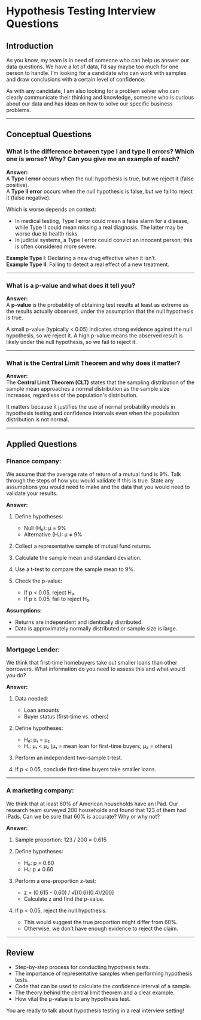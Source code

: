 
# Hypothesis Testing Interview Questions

## Introduction
As you know, my team is in need of someone who can help us answer our data questions. We have a lot of data, I’d say maybe too much for one person to handle. I’m looking for a candidate who can work with samples and draw conclusions with a certain level of confidence.

As with any candidate, I am also looking for a problem solver who can clearly communicate their thinking and knowledge, someone who is curious about our data and has ideas on how to solve our specific business problems.

---

## Conceptual Questions

### What is the difference between type I and type II errors? Which one is worse? Why? Can you give me an example of each?

**Answer:**  
A **Type I error** occurs when the null hypothesis is true, but we reject it (false positive).  
A **Type II error** occurs when the null hypothesis is false, but we fail to reject it (false negative).  

Which is worse depends on context:  
- In medical testing, Type I error could mean a false alarm for a disease, while Type II could mean missing a real diagnosis. The latter may be worse due to health risks.  
- In judicial systems, a Type I error could convict an innocent person; this is often considered more severe.  

**Example Type I**: Declaring a new drug effective when it isn’t.  
**Example Type II**: Failing to detect a real effect of a new treatment.

---

### What is a p-value and what does it tell you?

**Answer:**  
A **p-value** is the probability of obtaining test results at least as extreme as the results actually observed, under the assumption that the null hypothesis is true.  

A small p-value (typically < 0.05) indicates strong evidence against the null hypothesis, so we reject it. A high p-value means the observed result is likely under the null hypothesis, so we fail to reject it.

---

### What is the Central Limit Theorem and why does it matter?

**Answer:**  
The **Central Limit Theorem (CLT)** states that the sampling distribution of the sample mean approaches a normal distribution as the sample size increases, regardless of the population's distribution.

It matters because it justifies the use of normal probability models in hypothesis testing and confidence intervals even when the population distribution is not normal.

---

## Applied Questions

### Finance company:
We assume that the average rate of return of a mutual fund is 9%. Talk through the steps of how you would validate if this is true. State any assumptions you would need to make and the data that you would need to validate your results.

**Answer:**  
1. Define hypotheses:  
   - Null (H₀): μ = 9%  
   - Alternative (H₁): μ ≠ 9%  

2. Collect a representative sample of mutual fund returns.  
3. Calculate the sample mean and standard deviation.  
4. Use a t-test to compare the sample mean to 9%.  
5. Check the p-value:  
   - If p < 0.05, reject H₀.  
   - If p ≥ 0.05, fail to reject H₀.  

**Assumptions:**  
- Returns are independent and identically distributed.  
- Data is approximately normally distributed or sample size is large.

---

### Mortgage Lender:
We think that first-time homebuyers take out smaller loans than other borrowers. What information do you need to assess this and what would you do?

**Answer:**  
1. Data needed:  
   - Loan amounts  
   - Buyer status (first-time vs. others)  

2. Define hypotheses:  
   - H₀: μ₁ = μ₂  
   - H₁: μ₁ < μ₂ (μ₁ = mean loan for first-time buyers; μ₂ = others)  

3. Perform an independent two-sample t-test.  
4. If p < 0.05, conclude first-time buyers take smaller loans.

---

### A marketing company:
We think that at least 60% of American households have an iPad. Our research team surveyed 200 households and found that 123 of them had iPads. Can we be sure that 60% is accurate? Why or why not?

**Answer:**  
1. Sample proportion: 123 / 200 = 0.615  
2. Define hypotheses:  
   - H₀: p = 0.60  
   - H₁: p ≠ 0.60  

3. Perform a one-proportion z-test:  
   - z = (0.615 - 0.60) / √[(0.6)(0.4)/200]  
   - Calculate z and find the p-value.

4. If p < 0.05, reject the null hypothesis.  
   - This would suggest the true proportion might differ from 60%.  
   - Otherwise, we don’t have enough evidence to reject the claim.

---

## Review



- Step-by-step process for conducting hypothesis tests.  
- The importance of representative samples when performing hypothesis tests.  
- Code that can be used to calculate the confidence interval of a sample.  
- The theory behind the central limit theorem and a clear example.  
- How vital the p-value is to any hypothesis test.

You are ready to talk about hypothesis testing in a real interview setting!
